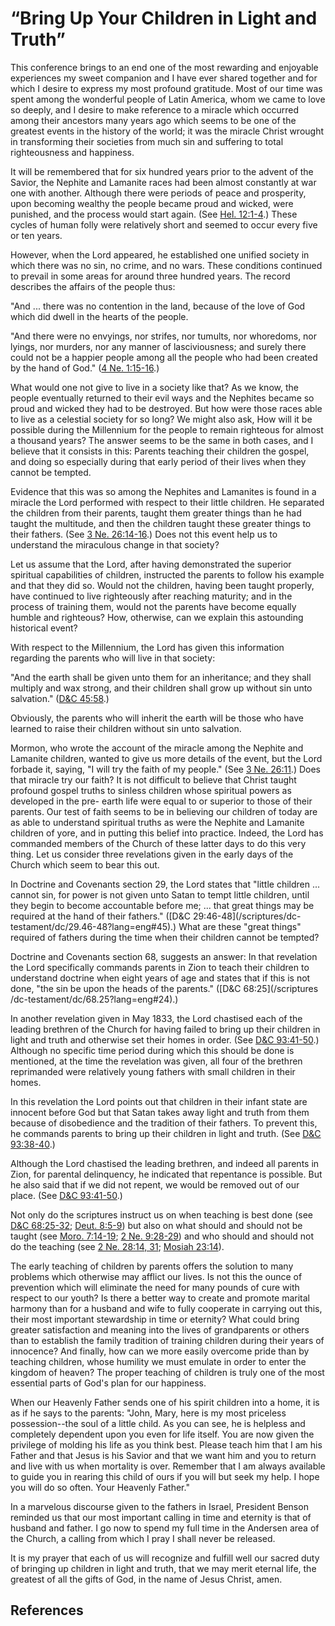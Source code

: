 # “Bring Up Your Children in Light and Truth”

This conference brings to an end one of the most rewarding and enjoyable
experiences my sweet companion and I have ever shared together and for which I
desire to express my most profound gratitude. Most of our time was spent among
the wonderful people of Latin America, whom we came to love so deeply, and I
desire to make reference to a miracle which occurred among their ancestors
many years ago which seems to be one of the greatest events in the history of
the world; it was the miracle Christ wrought in transforming their societies
from much sin and suffering to total righteousness and happiness.

It will be remembered that for six hundred years prior to the advent of the
Savior, the Nephite and Lamanite races had been almost constantly at war one
with another. Although there were periods of peace and prosperity, upon
becoming wealthy the people became proud and wicked, were punished, and the
process would start again. (See [Hel.
12:1-4](/scriptures/bofm/hel/12.1-4?lang=eng#0).) These cycles of human folly
were relatively short and seemed to occur every five or ten years.

However, when the Lord appeared, he established one unified society in which
there was no sin, no crime, and no wars. These conditions continued to prevail
in some areas for around three hundred years. The record describes the affairs
of the people thus:

"And ... there was no contention in the land, because of the love of God which
did dwell in the hearts of the people.

"And there were no envyings, nor strifes, nor tumults, nor whoredoms, nor
lyings, nor murders, nor any manner of lasciviousness; and surely there could
not be a happier people among all the people who had been created by the hand
of God." ([4 Ne. 1:15-16](/scriptures/bofm/4-ne/1.15-16?lang=eng#14).)

What would one not give to live in a society like that? As we know, the people
eventually returned to their evil ways and the Nephites became so proud and
wicked they had to be destroyed. But how were those races able to live as a
celestial society for so long? We might also ask, How will it be possible
during the Millennium for the people to remain righteous for almost a thousand
years? The answer seems to be the same in both cases, and I believe that it
consists in this: Parents teaching their children the gospel, and doing so
especially during that early period of their lives when they cannot be
tempted.

Evidence that this was so among the Nephites and Lamanites is found in a
miracle the Lord performed with respect to their little children. He separated
the children from their parents, taught them greater things than he had taught
the multitude, and then the children taught these greater things to their
fathers. (See [3 Ne. 26:14-16](/scriptures/bofm/3-ne/26.14-16?lang=eng#13).)
Does not this event help us to understand the miraculous change in that
society?

Let us assume that the Lord, after having demonstrated the superior spiritual
capabilities of children, instructed the parents to follow his example and
that they did so. Would not the children, having been taught properly, have
continued to live righteously after reaching maturity; and in the process of
training them, would not the parents have become equally humble and righteous?
How, otherwise, can we explain this astounding historical event?

With respect to the Millennium, the Lord has given this information regarding
the parents who will live in that society:

"And the earth shall be given unto them for an inheritance; and they shall
multiply and wax strong, and their children shall grow up without sin unto
salvation." ([D&amp;C 45:58](/scriptures/dc-testament/dc/45.58?lang=eng#57).)

Obviously, the parents who will inherit the earth will be those who have
learned to raise their children without sin unto salvation.

Mormon, who wrote the account of the miracle among the Nephite and Lamanite
children, wanted to give us more details of the event, but the Lord forbade
it, saying, "I will try the faith of my people." (See [3 Ne.
26:11](/scriptures/bofm/3-ne/26.11?lang=eng#10).) Does that miracle try our
faith? It is not difficult to believe that Christ taught profound gospel
truths to sinless children whose spiritual powers as developed in the pre-
earth life were equal to or superior to those of their parents. Our test of
faith seems to be in believing our children of today are as able to understand
spiritual truths as were the Nephite and Lamanite children of yore, and in
putting this belief into practice. Indeed, the Lord has commanded members of
the Church of these latter days to do this very thing. Let us consider three
revelations given in the early days of the Church which seem to bear this out.

In Doctrine and Covenants section 29, the Lord states that "little children ...
cannot sin, for power is not given unto Satan to tempt little children, until
they begin to become accountable before me; ... that great things may be
required at the hand of their fathers." ([D&amp;C 29:46-48](/scriptures/dc-
testament/dc/29.46-48?lang=eng#45).) What are these "great things" required of
fathers during the time when their children cannot be tempted?

Doctrine and Covenants section 68, suggests an answer: In that revelation the
Lord specifically commands parents in Zion to teach their children to
understand doctrine when eight years of age and states that if this is not
done, "the sin be upon the heads of the parents." ([D&amp;C 68:25](/scriptures
/dc-testament/dc/68.25?lang=eng#24).)

In another revelation given in May 1833, the Lord chastised each of the
leading brethren of the Church for having failed to bring up their children in
light and truth and otherwise set their homes in order. (See [D&amp;C
93:41-50](/scriptures/dc-testament/dc/93.41-50?lang=eng#40).) Although no
specific time period during which this should be done is mentioned, at the
time the revelation was given, all four of the brethren reprimanded were
relatively young fathers with small children in their homes.

In this revelation the Lord points out that children in their infant state are
innocent before God but that Satan takes away light and truth from them
because of disobedience and the tradition of their fathers. To prevent this,
he commands parents to bring up their children in light and truth. (See
[D&amp;C 93:38-40](/scriptures/dc-testament/dc/93.38-40?lang=eng#37).)

Although the Lord chastised the leading brethren, and indeed all parents in
Zion, for parental delinquency, he indicated that repentance is possible. But
he also said that if we did not repent, we would be removed out of our place.
(See [D&amp;C 93:41-50](/scriptures/dc-testament/dc/93.41-50?lang=eng#40).)

Not only do the scriptures instruct us on when teaching is best done (see
[D&amp;C 68:25-32](/scriptures/dc-testament/dc/68.25-32?lang=eng#24); [Deut.
8:5-9](/scriptures/ot/deut/8.5-9?lang=eng#4)) but also on what should and
should not be taught (see [Moro.
7:14-19](/scriptures/bofm/moro/7.14-19?lang=eng#13); [2 Ne.
9:28-29](/scriptures/bofm/2-ne/9.28-29?lang=eng#27)) and who should and should
not do the teaching (see [2 Ne. 28:14,
31](/scriptures/bofm/2-ne/28.14,31?lang=eng#13); [Mosiah
23:14](/scriptures/bofm/mosiah/23.14?lang=eng#13)).

The early teaching of children by parents offers the solution to many problems
which otherwise may afflict our lives. Is not this the ounce of prevention
which will eliminate the need for many pounds of cure with respect to our
youth? Is there a better way to create and promote marital harmony than for a
husband and wife to fully cooperate in carrying out this, their most important
stewardship in time or eternity? What could bring greater satisfaction and
meaning into the lives of grandparents or others than to establish the family
tradition of training children during their years of innocence? And finally,
how can we more easily overcome pride than by teaching children, whose
humility we must emulate in order to enter the kingdom of heaven? The proper
teaching of children is truly one of the most essential parts of God's plan
for our happiness.

When our Heavenly Father sends one of his spirit children into a home, it is
as if he says to the parents: "John, Mary, here is my most priceless
possession--the soul of a little child. As you can see, he is helpless and
completely dependent upon you even for life itself. You are now given the
privilege of molding his life as you think best. Please teach him that I am
his Father and that Jesus is his Savior and that we want him and you to return
and live with us when mortality is over. Remember that I am always available
to guide you in rearing this child of ours if you will but seek my help. I
hope you will do so often. Your Heavenly Father."

In a marvelous discourse given to the fathers in Israel, President Benson
reminded us that our most important calling in time and eternity is that of
husband and father. I go now to spend my full time in the Andersen area of the
Church, a calling from which I pray I shall never be released.

It is my prayer that each of us will recognize and fulfill well our sacred
duty of bringing up children in light and truth, that we may merit eternal
life, the greatest of all the gifts of God, in the name of Jesus Christ, amen.

## References

